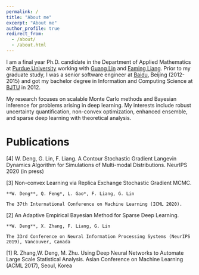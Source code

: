 ```yaml
---
permalink: /
title: "About me"
excerpt: "About me"
author_profile: true
redirect_from: 
  - /about/
  - /about.html
---
```


I am a final year Ph.D. candidate in the Department of Applied Mathematics at [Purdue University](https://www.purdue.edu/science/) working with [Guang Lin](https://www.math.purdue.edu/~lin491/) and [Faming Liang](https://www.stat.purdue.edu/~fmliang/). Prior to my graduate study, I was a senior software engineer at [Baidu](https://www.baidu.com/), Beijing (2012-2015) and got my bachelor degree in Information and Computing Science at [BJTU](https://www.bjtu.edu.cn/) in 2012.

My research focuses on scalable Monte Carlo methods and Bayesian inference for problems arising in deep learning. My interests include robust uncertainty quantification, non-convex optimization, enhanced ensemble, and sparse deep learning with theoretical analysis.




Publications
======


[4] W. Deng, G. Lin, F. Liang. A Contour Stochastic Gradient Langevin Dynamics Algorithm for Simulations of Multi-modal Distributions. NeurIPS 2020 (in press)


[3] Non-convex Learning via Replica Exchange Stochastic Gradient MCMC. 

    **W. Deng**, Q. Feng*, L. Gao*, F. Liang, G. Lin 

    The 37th International Conference on Machine Learning (ICML 2020).


[2] An Adaptive Empirical Bayesian Method for Sparse Deep Learning. 

    **W. Deng**, X. Zhang, F. Liang, G. Lin

    The 33rd Conference on Neural Information Processing Systems (NeurIPS 2019), Vancouver, Canada


[1] R. Zhang,W. Deng, M. Zhu. Using Deep Neural Networks to Automate Large Scale Statistical Analysis. Asian Conference on Machine Learning (ACML 2017), Seoul, Korea


